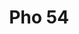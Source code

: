 ---
layout: place
title: "Pho 54"
permalink: /new-york/amherst/pho-54.html
stateAbbr: NY
stateName: New York
cityName: Amherst
seo:
  name: "Pho 54"
  type: Restaurant
  links: https://www.pho54online.com/
description: "Informal eatery serving an array of Vietnamese dishes alongside Thai curries & sushi rolls. Looking for sushi in Amherst, New York? Check out Pho 54 for a de..."
place_id: ChIJKcVwLDFy04kRuw60-ojfLZg
photos:
  - name: >-
      places/ChIJKcVwLDFy04kRuw60-ojfLZg/photos/AeeoHcKsbLibfS7TUFDZAdlkRvAP6AgkGWj0urNFbsTLhm7Up2YI6SwM7T0X17sBkVo0YiTHrIUXgyKE7iFOyFtPLgkz3f3bAVQChHxaz2z4ShK9KR_GO4zbhSf59vQe4eFUomDmYat5ODxkX1LYf04S9uPAH8GKscnPjDOGKlh4vfRSUz_iNQkHq4UKz7391mXwzfSN7zpA8PYLRXJAdRVzI3kyOKpJW38a9RyiqWMgETjYUgsZCsL8IaI3qJKqwlqXE0SwZLLL1Rh3S5yKda2k2DvPNL1ndbhRbo2euvLBo9m1jIb2zMsmwHRXdBgC782ASjHZrfc5GjNS4cBJpej5RECCCpS_XmniPLaetoWTy0RFsneOyucl9yu3yXjDffnuM0n0eZGhNKV4XX2dih05SVHU3MSNieV86K7qSUISYGLKhzGZ
    widthPx: 4032
    heightPx: 3024
    authorAttributions:
      - displayName: joe b
        uri: https://maps.google.com/maps/contrib/102425084921406443974
        photoUri: >-
          https://lh3.googleusercontent.com/a-/ALV-UjXNQhB8vxu8fl3aT-1uGdQ2Q_8591G5UR7NcTM5xw2JDYoq2sFM=s100-p-k-no-mo
    flagContentUri: >-
      https://www.google.com/local/imagery/report/?cb_client=maps_api_places.places_api&image_key=!1e10!2sCIHM0ogKEICAgICu6aP7wQE&hl=en-US
    googleMapsUri: >-
      https://www.google.com/maps/place//data=!3m4!1e2!3m2!1sCIHM0ogKEICAgICu6aP7wQE!2e10!4m2!3m1!1s0x89d372312c70c529:0x982ddf88fab40ebb
  - name: >-
      places/ChIJKcVwLDFy04kRuw60-ojfLZg/photos/AeeoHcJiplA5q66vYQMOr6EprCtgpSzThJpLgst_QF4e2OIlk4kTP60FAVDiKg9s_RdqnS14cLaXP-uNjpNykJ_WOQf7A8IpzSOzL332UznO29RWg-4TOIerki7mo4-ldaQCu7EQr-o-ec6T6XtJnpMLSMd8Lsv4uPhcEMAIfIguu6zcd5Wr3ps0iuWazIlmnoYhHY11swvJpjNdJp3VgpyjNwl-WQcnU-fub9JQ7ITzco1rvJYvBYuwgDBB8hicfY77cXxbbO_WgruHV3opcroXxCnxURMxo4FwoVw2cMic5QUbWw
    widthPx: 800
    heightPx: 800
    authorAttributions:
      - displayName: Pho 54
        uri: https://maps.google.com/maps/contrib/101423935516350122149
        photoUri: >-
          https://lh3.googleusercontent.com/a/ACg8ocJabZernc9DzSY4wMxKOSDpcicNtp9ZyQRenltfLqnGDorVTw=s100-p-k-no-mo
    flagContentUri: >-
      https://www.google.com/local/imagery/report/?cb_client=maps_api_places.places_api&image_key=!1e10!2sAF1QipME1E-zL6SV_KXtj0dvk_8ICPTllDYAWajcvMyf&hl=en-US
    googleMapsUri: >-
      https://www.google.com/maps/place//data=!3m4!1e2!3m2!1sAF1QipME1E-zL6SV_KXtj0dvk_8ICPTllDYAWajcvMyf!2e10!4m2!3m1!1s0x89d372312c70c529:0x982ddf88fab40ebb
  - name: >-
      places/ChIJKcVwLDFy04kRuw60-ojfLZg/photos/AeeoHcKwX25reAzcrw2zmHb0vd9jyhuI5Wob-a0O7bOIJzDAk5PbJGeOejOLHGwet6HwaAEHQFAFLFuEsipujgLjkh9G_4ZL8LkEE_FSB3E7SWUHNXPjxDG05540KmBz3nxscAwoZ0QT0Vcae-ZqL3Zzno56FflhlUV6PHp8YmlL00vo8bzVWGzw6RwF_1CowUpHw_aTo1TR92WBXnYe4n9MpV6yQ2N3vCtB5VXSbNN678y2kRj4PbqA9jPtGFmWYzxCkylTAXKls8BASMWV2QZo3LQmX0c9fIOO1jwrRbhy0SLth1rBqqkt0tTQsavAMhI2Q6h6VJ2v9cX1tF9tFV_VjPqBFVHjx7_2KG0980ptOQBICcyKCjlqEq1gT6yfMV6VV4LXSMV_lPFoG6ppqJdIv2r7yERiB8ePRZb24sk_xmaHhg
    widthPx: 1021
    heightPx: 885
    authorAttributions:
      - displayName: Pat P.
        uri: https://maps.google.com/maps/contrib/107559875945652643600
        photoUri: >-
          https://lh3.googleusercontent.com/a/ACg8ocJdLlZzAeNUduvhEPhhz3q_b5oMtZAlxPA7EC2Ws749wgcfYQ4=s100-p-k-no-mo
    flagContentUri: >-
      https://www.google.com/local/imagery/report/?cb_client=maps_api_places.places_api&image_key=!1e10!2sCIHM0ogKEICAgIDjxf-VYw&hl=en-US
    googleMapsUri: >-
      https://www.google.com/maps/place//data=!3m4!1e2!3m2!1sCIHM0ogKEICAgIDjxf-VYw!2e10!4m2!3m1!1s0x89d372312c70c529:0x982ddf88fab40ebb
  - name: >-
      places/ChIJKcVwLDFy04kRuw60-ojfLZg/photos/AeeoHcIzDa_z5CiHeJQszvCCFU8yXCekcePslRGJoh08uRaSCVWD870pMGsYZ4H-XZoNclP0w66JE2x_Reh9wighzRJJ4Sm-_1oRriyAaTcHnxPXP1YDLb5lpfjxF-342FzZ34TrIWWo8gOMxXgd_pmhWIHkWGqnyVMl_YwWhmzNUWbc79dGze7paH52-AHD1rPOdYsKXmA_UG3IN0O60aYfnmdyYKTm9H2JdsLp7oU_KFWiDdhjM694HX1PMyDTEWcQ9FdjKgyo5cs4i8PE3eDKuhV6xVpdeUDojHQtZcuK6rNwVQ
    widthPx: 800
    heightPx: 800
    authorAttributions:
      - displayName: Pho 54
        uri: https://maps.google.com/maps/contrib/101423935516350122149
        photoUri: >-
          https://lh3.googleusercontent.com/a/ACg8ocJabZernc9DzSY4wMxKOSDpcicNtp9ZyQRenltfLqnGDorVTw=s100-p-k-no-mo
    flagContentUri: >-
      https://www.google.com/local/imagery/report/?cb_client=maps_api_places.places_api&image_key=!1e10!2sAF1QipNawp29YdMvC8mlPCdxjsWlCpDMKFmsKUG3vsGe&hl=en-US
    googleMapsUri: >-
      https://www.google.com/maps/place//data=!3m4!1e2!3m2!1sAF1QipNawp29YdMvC8mlPCdxjsWlCpDMKFmsKUG3vsGe!2e10!4m2!3m1!1s0x89d372312c70c529:0x982ddf88fab40ebb
  - name: >-
      places/ChIJKcVwLDFy04kRuw60-ojfLZg/photos/AeeoHcIHHZa6kdBNkk-bCIdEKNpgmVkldDK78gRdZSJllld4lbJ0Biv3AbSGW7umFrdeMHwo9nxl5UGNouCAWM0brZE541o4GqK7WX9njadFB-KNJkQ3pDUiNMsozFds0bU34FgOn0hPuc7tPpqi1NCuheS9OumtUG_jw0KrsBiXU-R6zw4UzD0sbPOTyGVhfwC7LExP3RnOspJ8RGK8JeQfJPj4lsV53t2wARqxOMOnRFjacZq9rSzUv8ZjXS3yahzSlOiU6a0TQTk0pZur_H0dbnUmvUpkBnDNd11WdyxFObBJeA
    widthPx: 800
    heightPx: 800
    authorAttributions:
      - displayName: Pho 54
        uri: https://maps.google.com/maps/contrib/101423935516350122149
        photoUri: >-
          https://lh3.googleusercontent.com/a/ACg8ocJabZernc9DzSY4wMxKOSDpcicNtp9ZyQRenltfLqnGDorVTw=s100-p-k-no-mo
    flagContentUri: >-
      https://www.google.com/local/imagery/report/?cb_client=maps_api_places.places_api&image_key=!1e10!2sAF1QipNXrHr230yfM3FXNp7cZa8f6PV0d8DK1gtuIUG6&hl=en-US
    googleMapsUri: >-
      https://www.google.com/maps/place//data=!3m4!1e2!3m2!1sAF1QipNXrHr230yfM3FXNp7cZa8f6PV0d8DK1gtuIUG6!2e10!4m2!3m1!1s0x89d372312c70c529:0x982ddf88fab40ebb
  - name: >-
      places/ChIJKcVwLDFy04kRuw60-ojfLZg/photos/AeeoHcL41tqL280nLBcJ0gLsF9VzKlUNdvHO2stXtS5iliTTy_0-x202viKVuh-2GtDk7kai5UzyKY2Lmm_078Ir4OBJ7mPECKjZ3oOYesEydXq9oC8EO3VRLElilzcwivsttDISOTZkQlyiO_KvCwovpHDzzg1bqv6MmIF6gBZ46CilBCv2tqaiTv02SLLJZZUCdeiYVgyXiKz7-WmtgbgDvzPGAVg_UY2tn5naQUAnKveZkULMseI_e-o934Smf77Tsj88utg1STieEdKhXDZtp6KziSQZKT_-i5oNd8iKmiZHNuKMKDu_-9L96Ns7RXMkqAiSx5in8OpH18olcPDHBNP5Pp4e27SskNi3B_OQdzLzVsZ2U4iLO8ZnJUY0ar6OfO9utDJh75lZlgdHUEzYwKN_jWOKgyIsIDfhkU0HP25LMg
    widthPx: 2420
    heightPx: 3226
    authorAttributions:
      - displayName: John Ly
        uri: https://maps.google.com/maps/contrib/107838716951644590589
        photoUri: >-
          https://lh3.googleusercontent.com/a-/ALV-UjUaTDMdHTvdj2yYDmInn-lcY0L3azCrc4oL6t7mLBgde7SMVaWTgg=s100-p-k-no-mo
    flagContentUri: >-
      https://www.google.com/local/imagery/report/?cb_client=maps_api_places.places_api&image_key=!1e10!2sCIHM0ogKEICAgICzrfGRcA&hl=en-US
    googleMapsUri: >-
      https://www.google.com/maps/place//data=!3m4!1e2!3m2!1sCIHM0ogKEICAgICzrfGRcA!2e10!4m2!3m1!1s0x89d372312c70c529:0x982ddf88fab40ebb
  - name: >-
      places/ChIJKcVwLDFy04kRuw60-ojfLZg/photos/AeeoHcIgj4aZeeNpzlhvTjQvaYD5m7aDrNSTKxjwv-HNujJL1sv-AsXEcIlNUbxrwGQwwm3I88ymgIzF8W5DqGXEWCDjKLM2fo55A6D-cYCP0JJtKqqVEZmgYrImKjvOfmxFpobqTf8bEDUYK6xpPfcg8MYI6F-UrARYLsYD-EC_GuRQMMQS7A0VtzmH5oh3dmoyuyb7RzpjWCHVEEKc8Y4ZcH5HUL4UjnPchL-iMYaAyKg8v0KjUQN0XuZOLxHXGX8a3hR4zwTE74G0efBA70PuhykVclRsW2L5aB1AwH2GOxQ4FQ
    widthPx: 800
    heightPx: 800
    authorAttributions:
      - displayName: Pho 54
        uri: https://maps.google.com/maps/contrib/101423935516350122149
        photoUri: >-
          https://lh3.googleusercontent.com/a/ACg8ocJabZernc9DzSY4wMxKOSDpcicNtp9ZyQRenltfLqnGDorVTw=s100-p-k-no-mo
    flagContentUri: >-
      https://www.google.com/local/imagery/report/?cb_client=maps_api_places.places_api&image_key=!1e10!2sAF1QipO6q0jFteEa_EKiDuzADglMgN1FXwvpej7jhE9m&hl=en-US
    googleMapsUri: >-
      https://www.google.com/maps/place//data=!3m4!1e2!3m2!1sAF1QipO6q0jFteEa_EKiDuzADglMgN1FXwvpej7jhE9m!2e10!4m2!3m1!1s0x89d372312c70c529:0x982ddf88fab40ebb
  - name: >-
      places/ChIJKcVwLDFy04kRuw60-ojfLZg/photos/AeeoHcJ2GjLietbi_kbWFOiLR8EYia6kQsBoyKpvtyScVV8WjdxFSlRDbZWSu47_qjNY1GAAbxYRtWEgOa8xPf8g_9tvpOaAXq0Cx5X3VUsNDqqvTe3A3vri6BFNHf9KwKiR1PAvjaJ2mR9ZwCFjidxId2r2RCMD5aXgukQ6cExp73KfyV3SF9tfMd_vgOWwUbTtgxHHrW-ISV5l4e5J7xeg3r95VIFc9Ufob0usR44W_qZUPWvdmi5ZgagM7bKb3klIymDABFTyDYbF2IPWKsGBHol0OMUpFRO5lfhTe1tKTucgtQ
    widthPx: 800
    heightPx: 800
    authorAttributions:
      - displayName: Pho 54
        uri: https://maps.google.com/maps/contrib/101423935516350122149
        photoUri: >-
          https://lh3.googleusercontent.com/a/ACg8ocJabZernc9DzSY4wMxKOSDpcicNtp9ZyQRenltfLqnGDorVTw=s100-p-k-no-mo
    flagContentUri: >-
      https://www.google.com/local/imagery/report/?cb_client=maps_api_places.places_api&image_key=!1e10!2sAF1QipPspzIpao8cCPk4PpAcx0UmSHU3GGIKrvD1r-go&hl=en-US
    googleMapsUri: >-
      https://www.google.com/maps/place//data=!3m4!1e2!3m2!1sAF1QipPspzIpao8cCPk4PpAcx0UmSHU3GGIKrvD1r-go!2e10!4m2!3m1!1s0x89d372312c70c529:0x982ddf88fab40ebb
  - name: >-
      places/ChIJKcVwLDFy04kRuw60-ojfLZg/photos/AeeoHcJDMHUDFKzSi4N5UqlsOgbdovT7s2jPdajIpSxMlLvuBR1YSXCbSjiPTHYKDSBLTq4-EHcdWkPQuawo45MzplnWi4x1d6i_Ez_DVknQeK2EBy-3PyLFahH6CTiTyPfttLC4osE87kWjLCRu9aKBWqXV5QtU4Tw_MLc5wahQAHbSaGQc29oECuks7P1rn4xoVzr5NPcbT8r53CZaKGCJEB1fCU-s-85AnEljCqQRWEZoe4LD8RyANO3en81XmtnvSFZv1CSFs7OPuAkGQxfGsKhO_S9m1NOPYVOpYiMFByVl1UfZDgg7jWnzn-XGaaI3zBjM7QUP1c6tQAgHAFLcA43ylnZGRJ6mjWRQOEtJwVkdi_AW0WuDyLwS4e5Kn-VgRdKEHXFN55mPr_mOQqxuinTQGNr3ox_B9oyD8WR_Wk0
    widthPx: 1868
    heightPx: 1784
    authorAttributions:
      - displayName: junk mail
        uri: https://maps.google.com/maps/contrib/115467846324575195605
        photoUri: >-
          https://lh3.googleusercontent.com/a/ACg8ocKkxvZ487of_rnJgJEnh0GQ4qREVAeVeg7zTrD1CfO52_JJuQ=s100-p-k-no-mo
    flagContentUri: >-
      https://www.google.com/local/imagery/report/?cb_client=maps_api_places.places_api&image_key=!1e10!2sCIHM0ogKEICAgIDrkNjjJA&hl=en-US
    googleMapsUri: >-
      https://www.google.com/maps/place//data=!3m4!1e2!3m2!1sCIHM0ogKEICAgIDrkNjjJA!2e10!4m2!3m1!1s0x89d372312c70c529:0x982ddf88fab40ebb
  - name: >-
      places/ChIJKcVwLDFy04kRuw60-ojfLZg/photos/AeeoHcLeyfS8HJX6hy4bHDZIoPU02Tde_CfPl5I9V_7Ekla1QShaTr7NRbuQLBIp8tDFwK1vSKAvMuIU2-tEoi4bUwGxpJeCmWwEdEiIHtYcuFBbJj2QKmRRA1phHv-XeUiHPMy4puMkrAjq3CWSptnW7Gyph_NDCJBpQt3Hf1YwYHhOxv9FePm3rv3A8hjfkrb6g5M4BLMTwYL3w-MuoViweNYP5HoQbRb9XJ3rmtpcoPAzNeCMRNdkHXkVs6KOTMga066-C-Oel9crVnfQMD2W-JmqNJiX3C7eufE3n5PWdLzsP1raTLmo-IzBIC4zHAPPOXbM7RA0tEuFkTRySaND26-aFfClxNznaHOUxAwuPAicW5SXIwViPm-RBXmTaCDAIyuf_6uAff2kfoQKwDRhDJ7D6wDtRnZH4Ki3WIMPaIQ3RRCx
    widthPx: 4032
    heightPx: 3024
    authorAttributions:
      - displayName: Yu-Hsuan Wu
        uri: https://maps.google.com/maps/contrib/117135768780413040299
        photoUri: >-
          https://lh3.googleusercontent.com/a-/ALV-UjXlmSofjML910FtMv-HxV2_8v5Bf46btn_qgLhQbceLUCpy_GAi=s100-p-k-no-mo
    flagContentUri: >-
      https://www.google.com/local/imagery/report/?cb_client=maps_api_places.places_api&image_key=!1e10!2sCIHM0ogKEICAgIDpkoLKuQE&hl=en-US
    googleMapsUri: >-
      https://www.google.com/maps/place//data=!3m4!1e2!3m2!1sCIHM0ogKEICAgIDpkoLKuQE!2e10!4m2!3m1!1s0x89d372312c70c529:0x982ddf88fab40ebb
address: '1280 Sweet Home Rd #101, Amherst, NY 14228, USA'
street: '1280 Sweet Home Rd #101'
city: Amherst
state: NY
zip: '14228'
country: USA
neighborhood: Getzville
latitude: '42.996782'
longitude: '-78.801089'
accessibility_options:
  wheelchairAccessibleParking: true
  wheelchairAccessibleEntrance: true
  wheelchairAccessibleRestroom: true
  wheelchairAccessibleSeating: true
business_status: OPERATIONAL
name: Pho 54
google_maps_links:
  directionsUri: >-
    https://www.google.com/maps/dir//''/data=!4m7!4m6!1m1!4e2!1m2!1m1!1s0x89d372312c70c529:0x982ddf88fab40ebb!3e0
  placeUri: https://maps.google.com/?cid=10965666447131676347
  writeAReviewUri: >-
    https://www.google.com/maps/place//data=!4m3!3m2!1s0x89d372312c70c529:0x982ddf88fab40ebb!12e1
  reviewsUri: >-
    https://www.google.com/maps/place//data=!4m4!3m3!1s0x89d372312c70c529:0x982ddf88fab40ebb!9m1!1b1
  photosUri: >-
    https://www.google.com/maps/place//data=!4m3!3m2!1s0x89d372312c70c529:0x982ddf88fab40ebb!10e5
primary_type: Vietnamese Restaurant
opening_hours:
  regular: null
  current: null
secondary_opening_hours:
  regular:
    weekdayDescriptions: null
    type: null
  current:
    weekdayDescriptions: null
    type: null
phone: (716) 428-5269
price_level: PRICE_LEVEL_MODERATE
price_range: $10 &ndash; $20
rating: '4.1'
rating_count: 544
website: https://www.pho54online.com/
reviews:
  - name: >-
      places/ChIJKcVwLDFy04kRuw60-ojfLZg/reviews/ChZDSUhNMG9nS0VJQ0FnSUN6cmZHUklBEAE
    relativePublishTimeDescription: 10 months ago
    rating: 5
    text:
      text: >-
        7 of us came late 1 night and glad we did. We stayed passed closing
        hours as we were catching up and lost track of time but we kindly given
        our time and space. Good was good and service was exceptional. We don't
        live in Buffalo, far from it but if we come backs we would come back
        here.  Clean spacious space too. Really enjoyed the calamari. Nicely
        done with the light batter. Everything was very good
      languageCode: en
    originalText:
      text: >-
        7 of us came late 1 night and glad we did. We stayed passed closing
        hours as we were catching up and lost track of time but we kindly given
        our time and space. Good was good and service was exceptional. We don't
        live in Buffalo, far from it but if we come backs we would come back
        here.  Clean spacious space too. Really enjoyed the calamari. Nicely
        done with the light batter. Everything was very good
      languageCode: en
    authorAttribution:
      displayName: John Ly
      uri: https://www.google.com/maps/contrib/107838716951644590589/reviews
      photoUri: >-
        https://lh3.googleusercontent.com/a-/ALV-UjUaTDMdHTvdj2yYDmInn-lcY0L3azCrc4oL6t7mLBgde7SMVaWTgg=s128-c0x00000000-cc-rp-mo-ba4
    publishTime: '2024-06-04T04:41:58.695172Z'
    flagContentUri: >-
      https://www.google.com/local/review/rap/report?postId=ChZDSUhNMG9nS0VJQ0FnSUN6cmZHUklBEAE&d=17924085&t=1
    googleMapsUri: >-
      https://www.google.com/maps/reviews/data=!4m6!14m5!1m4!2m3!1sChZDSUhNMG9nS0VJQ0FnSUN6cmZHUklBEAE!2m1!1s0x89d372312c70c529:0x982ddf88fab40ebb
  - name: >-
      places/ChIJKcVwLDFy04kRuw60-ojfLZg/reviews/ChdDSUhNMG9nS0VJQ0FnSURiMVl5VzlnRRAB
    relativePublishTimeDescription: 8 months ago
    rating: 4
    text:
      text: >-
        Vietnamese restaurant in close proximity to University of Buffalo.

        My son is now a student there, so will probably frequent this place
        often.


        The prices here are fair and the portions are well sized.

        On the morning we went, lots of things were not available, but I am keen
        to try their curry soup.


        We ordered the large size Pho, the laab salad and Pad Thai, all very
        decent and good.


        Bring cash, as credit card purchases have a fee.
      languageCode: en
    originalText:
      text: >-
        Vietnamese restaurant in close proximity to University of Buffalo.

        My son is now a student there, so will probably frequent this place
        often.


        The prices here are fair and the portions are well sized.

        On the morning we went, lots of things were not available, but I am keen
        to try their curry soup.


        We ordered the large size Pho, the laab salad and Pad Thai, all very
        decent and good.


        Bring cash, as credit card purchases have a fee.
      languageCode: en
    authorAttribution:
      displayName: George Fine
      uri: https://www.google.com/maps/contrib/102103704914002331987/reviews
      photoUri: >-
        https://lh3.googleusercontent.com/a-/ALV-UjWLfil-YSwc5pdQM2spYzMNiyV4uOhfK2-WP32IHtOlmseJ9inWTQ=s128-c0x00000000-cc-rp-mo-ba6
    publishTime: '2024-08-07T19:13:06.045508Z'
    flagContentUri: >-
      https://www.google.com/local/review/rap/report?postId=ChdDSUhNMG9nS0VJQ0FnSURiMVl5VzlnRRAB&d=17924085&t=1
    googleMapsUri: >-
      https://www.google.com/maps/reviews/data=!4m6!14m5!1m4!2m3!1sChdDSUhNMG9nS0VJQ0FnSURiMVl5VzlnRRAB!2m1!1s0x89d372312c70c529:0x982ddf88fab40ebb
  - name: >-
      places/ChIJKcVwLDFy04kRuw60-ojfLZg/reviews/ChdDSUhNMG9nS0VJQ0FnTUNJby1HWl9BRRAB
    relativePublishTimeDescription: a week ago
    rating: 1
    text:
      text: >-
        I made an order last night using the UberEats app, and upon opening my
        wonton soup I noticed something suspicious. On closer inspection it was
        an insect!!
      languageCode: en
    originalText:
      text: >-
        I made an order last night using the UberEats app, and upon opening my
        wonton soup I noticed something suspicious. On closer inspection it was
        an insect!!
      languageCode: en
    authorAttribution:
      displayName: Theresa Morgan
      uri: https://www.google.com/maps/contrib/100981938209317475698/reviews
      photoUri: >-
        https://lh3.googleusercontent.com/a/ACg8ocJq-7OUSK0Tcx8hlD6WzROqmO_5zCFUKTGGI-MS5SCqT2PfrA=s128-c0x00000000-cc-rp-mo-ba2
    publishTime: '2025-04-04T09:56:42.067581Z'
    flagContentUri: >-
      https://www.google.com/local/review/rap/report?postId=ChdDSUhNMG9nS0VJQ0FnTUNJby1HWl9BRRAB&d=17924085&t=1
    googleMapsUri: >-
      https://www.google.com/maps/reviews/data=!4m6!14m5!1m4!2m3!1sChdDSUhNMG9nS0VJQ0FnTUNJby1HWl9BRRAB!2m1!1s0x89d372312c70c529:0x982ddf88fab40ebb
  - name: >-
      places/ChIJKcVwLDFy04kRuw60-ojfLZg/reviews/ChZDSUhNMG9nS0VJQ0FnTUNJXzR1dWVnEAE
    relativePublishTimeDescription: a week ago
    rating: 1
    text:
      text: >-
        With many delicious Vietnamese places around Buffalo, this is one you
        need to avoid. Came here with a friend around lunch. The restaurant was
        completely empty and we were served quickly. We ordered two bowls of
        pho. The broth evoked feelings of sad beef water than a rich and
        flavorful broth. The pho was completely and utterly lackluster. Any
        instant ramen would be more satisfying than this. However, the most
        egregious and sick aspect of this restaurant for which I will never
        return, is that the prices on their menu do not reflect what we were
        charged. Every item we ordered was marked up a few dollars. Thank
        goodness we double checked the receipt before we paid. When I brought
        this up to the waitress, she seemed annoyed and changed the receipt to
        reflect the prices on the menu. I can't imagine how many times they got
        away with this with other customers. Please, save your time and money
        and go to any other Vietnamese restaurant or place in this plaza.
      languageCode: en
    originalText:
      text: >-
        With many delicious Vietnamese places around Buffalo, this is one you
        need to avoid. Came here with a friend around lunch. The restaurant was
        completely empty and we were served quickly. We ordered two bowls of
        pho. The broth evoked feelings of sad beef water than a rich and
        flavorful broth. The pho was completely and utterly lackluster. Any
        instant ramen would be more satisfying than this. However, the most
        egregious and sick aspect of this restaurant for which I will never
        return, is that the prices on their menu do not reflect what we were
        charged. Every item we ordered was marked up a few dollars. Thank
        goodness we double checked the receipt before we paid. When I brought
        this up to the waitress, she seemed annoyed and changed the receipt to
        reflect the prices on the menu. I can't imagine how many times they got
        away with this with other customers. Please, save your time and money
        and go to any other Vietnamese restaurant or place in this plaza.
      languageCode: en
    authorAttribution:
      displayName: Rebecca
      uri: https://www.google.com/maps/contrib/114298933698923949038/reviews
      photoUri: >-
        https://lh3.googleusercontent.com/a-/ALV-UjXQU3s6_NdwfDwR8zXwIiyzQnbd2WmRXG0wfBSvvdkWKOXJL2Ylmw=s128-c0x00000000-cc-rp-mo
    publishTime: '2025-04-06T00:20:08.560024Z'
    flagContentUri: >-
      https://www.google.com/local/review/rap/report?postId=ChZDSUhNMG9nS0VJQ0FnTUNJXzR1dWVnEAE&d=17924085&t=1
    googleMapsUri: >-
      https://www.google.com/maps/reviews/data=!4m6!14m5!1m4!2m3!1sChZDSUhNMG9nS0VJQ0FnTUNJXzR1dWVnEAE!2m1!1s0x89d372312c70c529:0x982ddf88fab40ebb
  - name: >-
      places/ChIJKcVwLDFy04kRuw60-ojfLZg/reviews/ChdDSUhNMG9nS0VJQ0FnSURya05qamhBRRAB
    relativePublishTimeDescription: 9 months ago
    rating: 3
    text:
      text: >-
        Arrived at around 10pm on Friday night (12 Jul). Originally wanted pho
        and given the name of the restaurant, I thought they only served
        Vietnamese cuisine. It's a pretty broad menu with thai and sushi dishes
        as well. Not as many pho options as I hoped. Ordered Pad Thai with
        shrimp, it had decent flavouring and good portion size. I kept biting
        into an ingredient that was waaay too salty, couldn't place it though
        (might've been the scrambled egg). The red curry tasted like a mild
        version of an East Indian curry dish, good portion though.
      languageCode: en
    originalText:
      text: >-
        Arrived at around 10pm on Friday night (12 Jul). Originally wanted pho
        and given the name of the restaurant, I thought they only served
        Vietnamese cuisine. It's a pretty broad menu with thai and sushi dishes
        as well. Not as many pho options as I hoped. Ordered Pad Thai with
        shrimp, it had decent flavouring and good portion size. I kept biting
        into an ingredient that was waaay too salty, couldn't place it though
        (might've been the scrambled egg). The red curry tasted like a mild
        version of an East Indian curry dish, good portion though.
      languageCode: en
    authorAttribution:
      displayName: junk mail
      uri: https://www.google.com/maps/contrib/115467846324575195605/reviews
      photoUri: >-
        https://lh3.googleusercontent.com/a/ACg8ocKkxvZ487of_rnJgJEnh0GQ4qREVAeVeg7zTrD1CfO52_JJuQ=s128-c0x00000000-cc-rp-mo-ba3
    publishTime: '2024-07-13T05:31:45.200875Z'
    flagContentUri: >-
      https://www.google.com/local/review/rap/report?postId=ChdDSUhNMG9nS0VJQ0FnSURya05qamhBRRAB&d=17924085&t=1
    googleMapsUri: >-
      https://www.google.com/maps/reviews/data=!4m6!14m5!1m4!2m3!1sChdDSUhNMG9nS0VJQ0FnSURya05qamhBRRAB!2m1!1s0x89d372312c70c529:0x982ddf88fab40ebb
parking_options:
  freeParkingLot: true
  freeStreetParking: true
  valetParking: false
payment_options:
  acceptsCreditCards: true
  acceptsDebitCards: true
  acceptsCashOnly: false
  acceptsNfc: true
allow_dogs: null
curbside_pickup: null
delivery: true
dine_in: true
good_for_children: true
good_for_groups: true
good_for_sports: false
live_music: false
menu_for_children: false
outdoor_seating: false
reservable: true
restroom: true
serves_beer: null
serves_breakfast: false
serves_brunch: false
serves_cocktails: null
serves_coffee: true
serves_dinner: true
serves_dessert: true
serves_lunch: true
serves_vegetarian_food: true
serves_wine: null
takeout: true
summary: >-
  Informal eatery serving an array of Vietnamese dishes alongside Thai curries &
  sushi rolls.

---